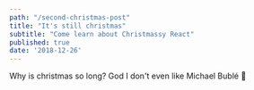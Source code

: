 ```yaml
---
path: "/second-christmas-post"
title: "It's still christmas"
subtitle: "Come learn about Christmassy React"
published: true
date: '2018-12-26'
---
```


Why is christmas so long? God I don't even like Michael Bublé
:christmas_tree: